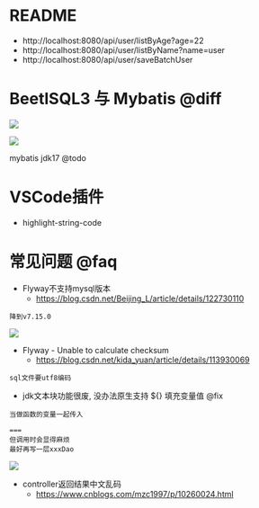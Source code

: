 # README

- http://localhost:8080/api/user/listByAge?age=22
- http://localhost:8080/api/user/listByName?name=user
- http://localhost:8080/api/user/saveBatchUser

# BeetlSQL3 与 Mybatis @diff

![](https://luo0412.oss-cn-hangzhou.aliyuncs.com/1649107127982-fjGDFcMKFT36.png)

![](https://luo0412.oss-cn-hangzhou.aliyuncs.com/1649101233883-ShAXerhxeK28.png)

mybatis jdk17 @todo

# VSCode插件

- highlight-string-code

# 常见问题 @faq

- Flyway不支持mysql版本
  - https://blog.csdn.net/Beijing_L/article/details/122730110

```
降到v7.15.0
```

![](https://luo0412.oss-cn-hangzhou.aliyuncs.com/1649187537556-ACWy3Rpyt5yH.png)

- Flyway - Unable to calculate checksum
  - https://blog.csdn.net/kida_yuan/article/details/113930069

```
sql文件要utf8编码
```

- jdk文本块功能很废, 没办法原生支持 ${} 填充变量值 @fix

```
当做函数的变量一起传入

===
但调用时会显得麻烦
最好再写一层xxxDao
```

![](https://luo0412.oss-cn-hangzhou.aliyuncs.com/1649148500966-hQFGZXRi4fj3.png)

- controller返回结果中文乱码
  - https://www.cnblogs.com/mzc1997/p/10260024.html
